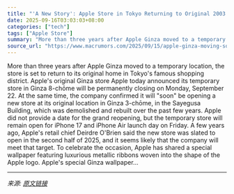 ```yaml
---
title: "'A New Story': Apple Store in Tokyo Returning to Original 2003 Location"
date: 2025-09-16T03:03:03+08:00
categories: ["tech"]
tags: ["Apple Store"]
summary: "More than three years after Apple Ginza moved to a temporary location, the store is set to return to its original home in Tokyo's famous shopping district. Apple's original Ginza store Apple today ann"
source_url: "https://www.macrumors.com/2025/09/15/apple-ginza-moving-soon/"
---
```


More than three years after Apple Ginza moved to a temporary location, the store is set to return to its original home in Tokyo's famous shopping district. Apple's original Ginza store Apple today announced its temporary store in Ginza 8-chōme will be permanently closing on Monday, September 22. At the same time, the company confirmed it will "soon" be opening a new store at its original location in Ginza 3-chōme, in the Sayegusa Building, which was demolished and rebuilt over the past few years. Apple did not provide a date for the grand reopening, but the temporary store will remain open for iPhone 17 and iPhone Air launch day on Friday. A few years ago, Apple's retail chief Deirdre O'Brien said the new store was slated to open in the second half of 2025, and it seems likely that the company will meet that target. To celebrate the occasion, Apple has shared a special wallpaper featuring luxurious metallic ribbons woven into the shape of the Apple logo. Apple's special Ginza wallpaper...

---

*来源: [原文链接](https://www.macrumors.com/2025/09/15/apple-ginza-moving-soon/)*
